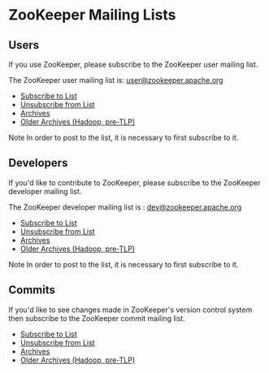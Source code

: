 # ZooKeeper Mailing Lists

## Users

If you use ZooKeeper, please subscribe to the ZooKeeper user mailing list.

The ZooKeeper user mailing list is: [user@zookeeper.apache.org](mailto:user@zookeeper.apache.org)

* [Subscribe to List](mailto:user-subscribe@zookeeper.apache.org)
* [Unsubscribe from List](mailto:user-unsubscribe@zookeeper.apache.org)
* [Archives](https://mail-archives.apache.org/mod_mbox/zookeeper-user/)
* [Older Archives (Hadoop, pre-TLP)](https://mail-archives.apache.org/mod_mbox/hadoop-zookeeper-user/)

Note
In order to post to the list, it is necessary to first subscribe to it.


## Developers

If you'd like to contribute to ZooKeeper, please subscribe to the ZooKeeper developer mailing list.

The ZooKeeper developer mailing list is : [dev@zookeeper.apache.org](mailto:dev@zookeeper.apache.org)

* [Subscribe to List](mailto:dev-subscribe@zookeeper.apache.org)
* [Unsubscribe from List](mailto:dev-unsubscribe@zookeeper.apache.org)
* [Archives](https://mail-archives.apache.org/mod_mbox/zookeeper-dev/)
* [Older Archives (Hadoop, pre-TLP)](https://mail-archives.apache.org/mod_mbox/hadoop-zookeeper-dev/)

Note
In order to post to the list, it is necessary to first subscribe to it.

## Commits

If you'd like to see changes made in ZooKeeper's version control system then subscribe to the ZooKeeper commit mailing list.

* [Subscribe to List](mailto:commits-subscribe@zookeeper.apache.org)
* [Unsubscribe from List](mailto:commits-unsubscribe@zookeeper.apache.org)
* [Archives](https://mail-archives.apache.org/mod_mbox/zookeeper-commits/)
* [Older Archives (Hadoop, pre-TLP)](https://mail-archives.apache.org/mod_mbox/hadoop-zookeeper-commits/)

